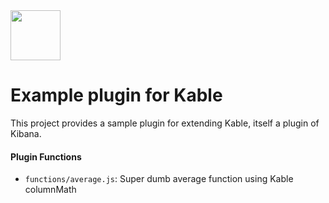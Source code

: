 <img src="https://user-images.githubusercontent.com/1423657/43795695-70b7c876-9a82-11e8-8fea-c1b01efdd390.png" width=80>

# Example plugin for Kable

This project provides a sample plugin for extending Kable, itself a plugin of Kibana.

#### Plugin Functions
* `functions/average.js`: Super dumb average function using Kable columnMath
